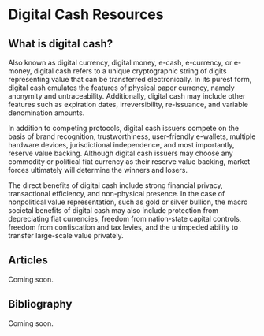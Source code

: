 Digital Cash Resources
======================

What is digital cash?
---------------------

Also known as digital currency, digital money, e-cash, e-currency, or
e-money, digital cash refers to a unique cryptographic string of digits
representing value that can be transferred electronically. In its purest
form, digital cash emulates the features of physical paper currency, namely
anonymity and untraceability. Additionally, digital cash may include other
features such as expiration dates, irreversibility, re-issuance, and
variable denomination amounts.

In addition to competing protocols, digital cash issuers compete on the
basis of brand recognition, trustworthiness, user-friendly e-wallets,
multiple hardware devices, jurisdictional independence, and most
importantly, reserve value backing. Although digital cash issuers may
choose any commodity or political fiat currency as their reserve value
backing, market forces ultimately will determine the winners and losers.

The direct benefits of digital cash include strong financial privacy,
transactional efficiency, and non-physical presence. In the case of
nonpolitical value representation, such as gold or silver bullion, the macro
societal benefits of digital cash may also include protection from
depreciating fiat currencies, freedom from nation-state capital controls,
freedom from confiscation and tax levies, and the unimpeded ability to
transfer large-scale value privately.

Articles
--------

Coming soon.

Bibliography
------------

Coming soon.
